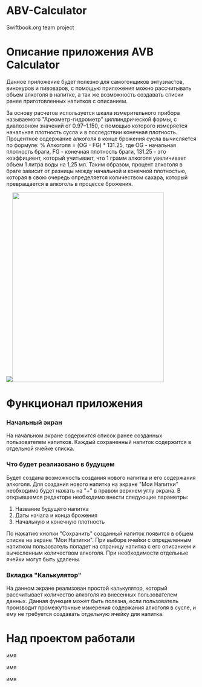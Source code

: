 # ABV-Calculator
 Swiftbook.org team project

<h1>Описание приложения AVB Calculator</h1>
<div><p>Данное приложение будет полезно для самогонщиков энтузиастов, винокуров и пивоваров, с помощью приложения можно рассчитывать объем алкоголя в напитке, а так же возможность создавать списки ранее приготовленных напитков с описанием.</p>
<p>За основу расчетов используется шкала измерительного прибора называемого "Ареометр-гидрометр" циллиндрической формы, с диапозоном значений от 0.97–1.150, с помощью которого измеряется начальная плотность сусла и в последствии конечная плотность. Процентное содержание алкоголя в конце брожения сусла вычисляется по формуле: % Алкоголя = (OG - FG) * 131.25, где OG - начальная плотность браги, FG - конечная плотность браги, 131.25 - это коэффициент, который учитывает, что 1 грамм алкоголя увеличивает объем 1 литра воды на 1,25 мл. Таким образом, процент алкоголя в браге зависит от разницы между начальной и конечной плотностью, которая в свою очередь определяется количеством сахара, который превращается в алкоголь в процессе брожения.</p></div>
<div><img src="https://i0.wp.com/www.fermentarium.com/wp-content/uploads/2010/03/coopers-european-lager-kit-hydrometer.jpg"><img src="https://www.beermachines.ru/upload/iblock/143/o08aktd24qns9adcpnkimt4omjnuhbt5.jpg" width="400" height="500"></div>
<h1>Функционал приложения</h1>
<h3>Начальный экран</h3>
<p>На начальном экране содержится список ранее созданных пользователем напитков. Каждый сохраненный напиток содержится в отдельной ячейке списка.</p>
<h3>Что будет реализовано в будущем</h3>
<p>Будет создана возможность создания нового напитка и его содержания алкоголя. Для создания нового напитка на экране "Мои Напитки" необходимо будет нажать на "+" в правом верхнем углу экрана. В открывшемся редакторе необходимо внести следующие параметры: <ol><li>Название будущего напитка</li><li>Даты начала и конца брожения</li><li>Начальную и конечную плотность</li></ol></p>
<p>По нажатию кнопки "Сохранить" созданный напиток появится в общем списке на экране "Мои Напитки". При выборе ячейки с определенным напитком пользователь попадет на страницу напитка с его описанием и вычесленным количеством алкоголя. При необходимости отдельные ячейки могут быть удалены.</p>
<h3>Вкладка "Калькулятор"</h3>
<p>На данном экране реализован простой калькулятор, который рассчитывает количество алкоголя из внесенных пользователем данных. Данная функция может быть полезна, если пользователь производит промежуточные измерения содержания алкоголя в сусле, и ему не требуется создавать отдельную ячейку для напитка.</p>
<h1>Над проектом работали</h1>
<p>имя</p>
<p>имя</p>
<p>имя</p>
